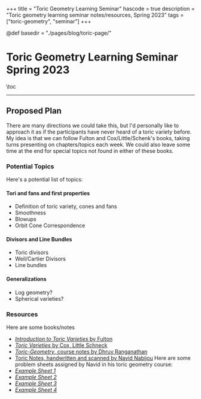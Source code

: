 +++
title = "Toric Geometry Learning Seminar"
hascode = true
description = "Toric geometry learning seminar notes/resources, Spring 2023"
tags = ["toric-geometry", "seminar"]
+++

@def basedir = "./pages/blog/toric-page/"

# Toric Geometry Learning Seminar Spring 2023

\toc

---

## Proposed Plan

There are many directions we could take this, but I'd personally like to approach it as if the participants have never heard of a toric variety before. My idea is that we can follow Fulton and Cox/Little/Schenk's books, taking turns presenting on chapters/topics each week. We could also leave some time at the end for special topics not found in either of these books.

### Potential Topics

Here's a potential list of topics:

#### Tori and fans and first properties
- Definition of toric variety, cones and fans
- Smoothness
- Blowups
- Orbit Cone Correspondence

#### Divisors and Line Bundles
- Toric divisors
- Weil/Cartier Divisors
- Line bundles

#### Generalizations
- Log geometry?
- Spherical varieties?

### Resources
Here are some books/notes
- [*Introduction to Toric Varieties* by Fulton](documents/Introduction-to-Toric-Varieties_Fulton.pdf)
- [*Toric Varieties* by Cox, Little Schneck](documents/Toric-Varieties_Cox-Little-Schenck.pdf)
- [*Toric-Geometry*, course notes by Dhruv Ranganathan](documents/Toric-Geometry_Dhruv.pdf)
- [Toric Notes, handwritten and scanned by Navid Nabijou](documents/Navid-ToricNotes.pdf)
Here are some problem sheets assigned by Navid in his toric geometry course:
- [*Example Sheet 1*](documents/ToricSheet1.pdf)
- [*Example Sheet 2*](documents/ToricSheet2.pdf)
- [*Example Sheet 3*](documents/ToricSheet3.pdf)
- [*Example Sheet 4*](documents/ToricSheet4.pdf)
